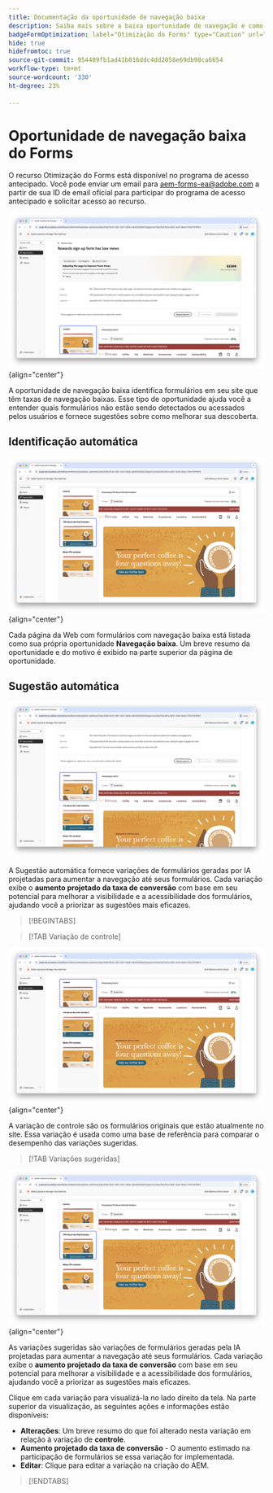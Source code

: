 ```yaml
---
title: Documentação da oportunidade de navegação baixa
description: Saiba mais sobre a baixa oportunidade de navegação e como usá-la para melhorar o engajamento dos formulários no seu site.
badgeFormOptimization: label="Otimização do Forms" type="Caution" url="../../opportunity-types/form-optimization.md" tooltip="Otimização do Forms"
hide: true
hidefromtoc: true
source-git-commit: 954409fb1ad41b016ddc4dd2058e69db98ca6654
workflow-type: tm+mt
source-wordcount: '330'
ht-degree: 23%

---
```



# Oportunidade de navegação baixa do Forms

<span class="preview"> O recurso Otimização do Forms está disponível no programa de acesso antecipado. Você pode enviar um email para aem-forms-ea@adobe.com a partir de sua ID de email oficial para participar do programa de acesso antecipado e solicitar acesso ao recurso. </span>

![Baixa oportunidade de navegação](./assets/low-navigation/hero.png){align="center"}

A oportunidade de navegação baixa identifica formulários em seu site que têm taxas de navegação baixas. Esse tipo de oportunidade ajuda você a entender quais formulários não estão sendo detectados ou acessados pelos usuários e fornece sugestões sobre como melhorar sua descoberta.

## Identificação automática

![Identificação automática de navegação baixa](./assets/low-navigation/auto-identify.png){align="center"}

Cada página da Web com formulários com navegação baixa está listada como sua própria oportunidade **Navegação baixa**. Um breve resumo da oportunidade e do motivo é exibido na parte superior da página de oportunidade.

## Sugestão automática

![Sugerir navegação baixa automaticamente](./assets/low-navigation/auto-suggest.png)

A Sugestão automática fornece variações de formulários geradas por IA projetadas para aumentar a navegação até seus formulários. Cada variação exibe o **aumento projetado da taxa de conversão** com base em seu potencial para melhorar a visibilidade e a acessibilidade dos formulários, ajudando você a priorizar as sugestões mais eficazes.

>[!BEGINTABS]

>[!TAB Variação de controle]

![Variações de controle](./assets/low-navigation/control-variation.png){align="center"}

A variação de controle são os formulários originais que estão atualmente no site. Essa variação é usada como uma base de referência para comparar o desempenho das variações sugeridas.

>[!TAB Variações sugeridas]

![Variações sugeridas](./assets/low-navigation/suggested-variations.png){align="center"}

As variações sugeridas são variações de formulários geradas pela IA projetadas para aumentar a navegação até seus formulários. Cada variação exibe o **aumento projetado da taxa de conversão** com base em seu potencial para melhorar a visibilidade e a acessibilidade dos formulários, ajudando você a priorizar as sugestões mais eficazes.

Clique em cada variação para visualizá-la no lado direito da tela. Na parte superior da visualização, as seguintes ações e informações estão disponíveis:

* **Alterações**: Um breve resumo do que foi alterado nesta variação em relação à variação de **controle**.
* **Aumento projetado da taxa de conversão** - O aumento estimado na participação de formulários se essa variação for implementada.
* **Editar**: Clique para editar a variação na criação do AEM.

>[!ENDTABS]

<!-- 

## Auto-optimize

[!BADGE Ultimate]{type=Positive tooltip="Ultimate"}

![Auto-optimize low navigation](./assets/low-views/auto-optimize.png){align="center"}

Sites Optimizer Ultimate adds the ability to deploy auto-optimization for the issues found by the low navigation opportunity.

>[!BEGINTABS]

>[!TAB Test multiple]


>[!TAB Publish selected]

{{auto-optimize-deploy-optimization-slack}}

>[!TAB Request approval]

{{auto-optimize-request-approval}}

>[!ENDTABS]

-->
